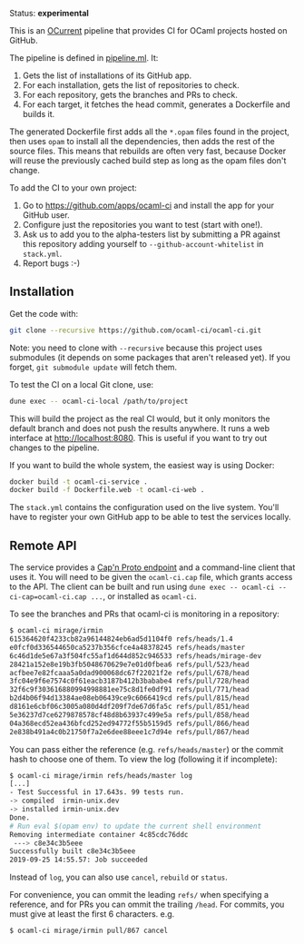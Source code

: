 Status: **experimental**

This is an [OCurrent][] pipeline that provides CI for OCaml projects hosted on GitHub.

The pipeline is defined in [pipeline.ml][]. It:

1. Gets the list of installations of its GitHub app.
2. For each installation, gets the list of repositories to check.
3. For each repository, gets the branches and PRs to check.
4. For each target, it fetches the head commit, generates a Dockerfile and builds it.

The generated Dockerfile first adds all the `*.opam` files found in the project,
then uses `opam` to install all the dependencies, then adds the rest of the source
files. This means that rebuilds are often very fast, because Docker will reuse the
previously cached build step as long as the opam files don't change.

To add the CI to your own project:

1. Go to https://github.com/apps/ocaml-ci and install the app for your GitHub user.
2. Configure just the repositories you want to test (start with one!).
3. Ask us to add you to the alpha-testers list by submitting a PR against this
   repository adding yourself to `--github-account-whitelist` in `stack.yml`.
4. Report bugs :-)

## Installation

Get the code with:

```sh
git clone --recursive https://github.com/ocaml-ci/ocaml-ci.git
```

Note: you need to clone with `--recursive` because this project uses submodules
(it depends on some packages that aren't released yet).
If you forget, `git submodule update` will fetch them.

To test the CI on a local Git clone, use:

```sh
dune exec -- ocaml-ci-local /path/to/project
```

This will build the project as the real CI would,
but it only monitors the default branch and does not push the results anywhere.
It runs a web interface at <http://localhost:8080>.
This is useful if you want to try out changes to the pipeline.

If you want to build the whole system, the easiest way is using Docker:

```sh
docker build -t ocaml-ci-service .
docker build -f Dockerfile.web -t ocaml-ci-web .
```

The `stack.yml` contains the configuration used on the live system.
You'll have to register your own GitHub app to be able to test the services locally.

## Remote API

The service provides a [Cap'n Proto endpoint][capnp-api] and a command-line client that uses it.
You will need to be given the `ocaml-ci.cap` file, which grants access to the API.
The client can be built and run using `dune exec -- ocaml-ci --ci-cap=ocaml-ci.cap ...`, or
installed as `ocaml-ci`.

To see the branches and PRs that ocaml-ci is monitoring in a repository:

```bash
$ ocaml-ci mirage/irmin
615364620f4233cb82a96144824eb6ad5d1104f0 refs/heads/1.4
e0fcf0d336544650ca5237b356cfce4a48378245 refs/heads/master
6c46d1de5e67a3f504fc55af1d644d852c946533 refs/heads/mirage-dev
28421a152e8e19b3fb5048670629e7e01d0fbea6 refs/pull/523/head
acfbee7e82fcaaa5a0dad900068dc67f22021f2e refs/pull/678/head
3fc04e9f6e7574c0f61eacb3187b412b3bababe4 refs/pull/728/head
32f6c9f303616880994998881ee75c8d1fe0df91 refs/pull/771/head
b2d4b06f94d13384ae08eb06439ce9c6066419cd refs/pull/815/head
d8161e6cbf06c3005a080d4df209f7de67d6fa5c refs/pull/851/head
5e36237d7ce6279878578cf48d8b63937c499e5a refs/pull/858/head
04a368ecd52ea436bfcd252ed94772f55b5159d5 refs/pull/866/head
2e838b491a4c0b21750f7a2e6dee88eee1c7d94e refs/pull/867/head
```

You can pass either the reference (e.g. `refs/heads/master`) or the commit hash to choose one of them.
To view the log (following it if incomplete):

```bash
$ ocaml-ci mirage/irmin refs/heads/master log
[...]
- Test Successful in 17.643s. 99 tests run.
-> compiled  irmin-unix.dev
-> installed irmin-unix.dev
Done.
# Run eval $(opam env) to update the current shell environment
Removing intermediate container 4c85cdc76ddc
 ---> c8e34c3b5eee
Successfully built c8e34c3b5eee
2019-09-25 14:55.57: Job succeeded
```

Instead of `log`, you can also use `cancel`, `rebuild` or `status`.

For convenience, you can ommit the leading `refs/` when specifying a reference,
and for PRs you can ommit the trailing `/head`. For commits, you must give at
least the first 6 characters. e.g.

```bash
$ ocaml-ci mirage/irmin pull/867 cancel
```

[OCurrent]: https://github.com/ocaml-ci/current
[pipeline.ml]: https://github.com/ocaml-ci/ocaml-ci/blob/master/service/pipeline.ml
[capnp-api]: https://github.com/ocaml-ci/ocaml-ci/blob/master/api/schema.capnp
